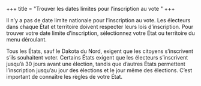 +++
title = "Trouver les dates limites pour l’inscription au vote  "
+++

Il n’y a pas de date limite nationale pour l’inscription au vote. Les électeurs dans chaque État et territoire doivent respecter leurs lois d’inscription. Pour trouver votre date limite d’inscription, sélectionnez votre État ou territoire du menu déroulant.

Tous les États, sauf le Dakota du Nord, exigent que les citoyens s’inscrivent s’ils souhaitent voter. Certains États exigent que les électeurs s’inscrivent jusqu’à 30 jours avant une élection, tandis que d’autres États permettent l’inscription jusqu’au jour des élections et le jour même des élections. C’est important de connaître les règles de votre État.
